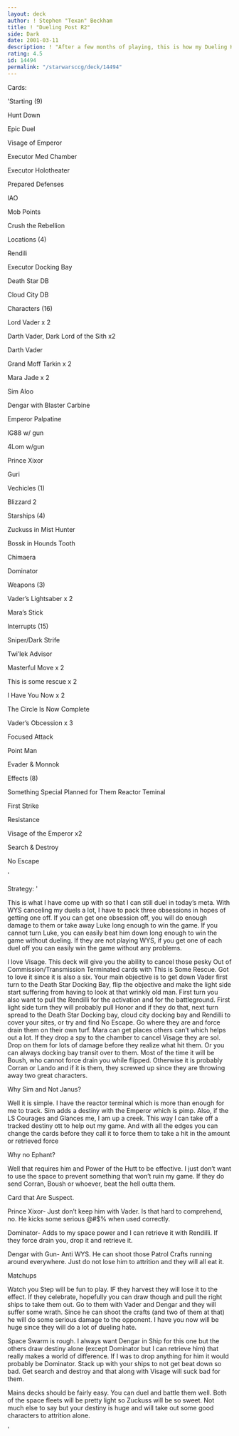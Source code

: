 ```yaml
---
layout: deck
author: ! Stephen "Texan" Beckham
title: ! "Dueling Post R2"
side: Dark
date: 2001-03-11
description: ! "After a few months of playing, this is how my Dueling Hunt Down has molded into"
rating: 4.5
id: 14494
permalink: "/starwarsccg/deck/14494"
---
```

Cards: 

'Starting (9)

Hunt Down

Epic Duel

Visage of Emperor

Executor Med Chamber

Executor Holotheater

Prepared Defenses

IAO

Mob Points

Crush the Rebellion


Locations (4) 

Rendili 

Executor Docking Bay 

Death Star DB

Cloud City DB


Characters (16)

Lord Vader x 2

Darth Vader, Dark Lord of the Sith x2

Darth Vader

Grand Moff Tarkin x 2

Mara Jade x 2

Sim Aloo

Dengar with Blaster Carbine

Emperor Palpatine 

IG88 w/ gun 

4Lom w/gun

Prince Xixor

Guri


Vechicles (1)

Blizzard 2


Starships (4) 

Zuckuss in Mist Hunter 

Bossk in Hounds Tooth 

Chimaera 

Dominator


Weapons (3) 

Vader’s Lightsaber x 2

Mara&#8217;s Stick 


Interrupts (15) 

Sniper/Dark Strife

Twi&#8217;lek Advisor 

Masterful Move x 2

This is some rescue x 2

I Have You Now x 2

The Circle Is Now Complete

Vader&#8217;s Obcession x 3

Focused Attack

Point Man

Evader & Monnok


Effects (8) 

Something Special Planned for Them Reactor Teminal

First Strike

Resistance

Visage of the Emperor x2

Search & Destroy 

No Escape

'

Strategy: '

This is what I have come up with so that I can still duel in today’s meta.  With WYS canceling my duels a lot, I have to pack three obsessions in hopes of getting one off.  If you can get one obsession off, you will do enough damage to them or take away Luke long enough to win the game.  If you cannot turn Luke, you can easily beat him down long enough to win the game without dueling.  If they are not playing WYS, if you get one of each duel off you can easily win the game without any problems.


I love Visage.  This deck will give you the ability to cancel those pesky Out of Commission/Transmission Terminated cards with This is Some Rescue.  Got to love it since it is also a six.  Your main objective is to get down Vader first turn to the Death Star Docking Bay, flip the objective and make the light side start suffering from having to look at that wrinkly old man.  First turn you also want to pull the Rendilli for the activation and for the battleground.  First light side turn they will probably pull Honor and if they do that, next turn spread to the Death Star Docking bay, cloud city docking bay and Rendilli to cover your sites, or try and find No Escape.  Go where they are and force drain them on their own turf.  Mara can get places others can’t which helps out a lot.  If they drop a spy to the chamber to cancel Visage they are sol.  Drop on them for lots of damage before they realize what hit them.  Or you can always docking bay transit over to them.  Most of the time it will be Boush, who cannot force drain you while flipped.  Otherwise it is probably Corran or Lando and if it is them, they screwed up since they are throwing away two great characters.


Why Sim and Not Janus?

Well it is simple.  I have the reactor terminal which is more than enough for me to track.  Sim adds a destiny with the Emperor which is pimp.  Also, if the LS Courages and Glances me, I am up a creek.  This way I can take off a tracked destiny ott to help out my game.  And with all the edges you can change the cards before they call it to force them to take a hit in the amount or retrieved force


Why no Ephant?

Well that requires him and Power of the Hutt to be effective.  I just don’t want to use the space to prevent something that won’t ruin my game.  If they do send Corran, Boush or whoever, beat the hell outta them.


Card that Are Suspect.

Prince Xixor- Just don’t keep him with Vader.  Is that hard to comprehend, no.  He kicks some serious @#$% when used correctly.

Dominator- Adds to my space power and I can retrieve it with Rendilli.  If they force drain you, drop it and retrieve it.

Dengar with Gun- Anti WYS.  He can shoot those Patrol Crafts running around everywhere.  Just do not lose him to attrition and they will all eat it.


Matchups

Watch you Step will be fun to play.  IF they harvest they will lose it to the effect.  If they celebrate, hopefully you can draw though and pull the right ships to take them out.  Go to them with Vader and Dengar and they will suffer some wrath.  Since he can shoot the crafts (and two of them at that) he will do some serious damage to the opponent.  I have you now will be huge since they will do a lot of dueling hate.

Space Swarm is rough.  I always want Dengar in Ship for this one but the others draw destiny alone (except Dominator but I can retrieve him) that really makes a world of difference.  If I was to drop anything for him it would probably be Dominator.  Stack up with your ships to not get beat down so bad.  Get search and destroy and that along with Visage will suck bad for them.

Mains decks should be fairly easy. You can duel and battle them well.  Both of the space fleets will be pretty light so Zuckuss will be so sweet.  Not much else to say but your destiny is huge and will take out some good characters to attrition alone.

'
